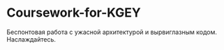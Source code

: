 # Coursework-for-KGEY

Беспонтовая работа с ужасной архитектурой и вырвиглазным кодом. Наслаждайтесь.
